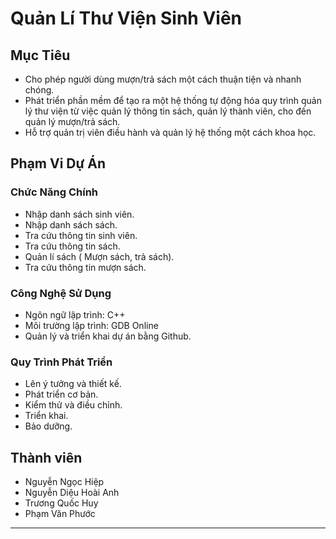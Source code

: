 # **Quản Lí Thư Viện Sinh Viên**

## **Mục Tiêu**

- Cho phép người dùng mượn/trả sách một cách thuận tiện và nhanh chóng.
- Phát triển phần mềm để tạo ra một hệ thống tự động hóa quy trình quản lý thư viện từ việc quản lý thông tin sách, quản lý thành viên, cho đến quản lý mượn/trả sách.
- Hỗ trợ quản trị viên điều hành và quản lý hệ thống một cách khoa học.
## **Phạm Vi Dự Án**

### **Chức Năng Chính**

- Nhập danh sách sinh viên.
- Nhập danh sách sách.
- Tra  cứu thông tin sinh viên.
- Tra cứu thông tin sách.
- Quản lí sách ( Mượn sách, trả sách).
- Tra cứu thông tin mượn sách.

### **Công Nghệ Sử Dụng**

- Ngôn ngữ lập trình: C++
- Môi trường lập trình: GDB Online
- Quản lý và triển khai dự án bằng Github.

### **Quy Trình Phát Triển**

- Lên ý tưởng và thiết kế.
- Phát triển cơ bản.
- Kiểm thử và điều chỉnh.
- Triển khai.
- Bảo dưỡng.

## **Thành viên**

- Nguyễn Ngọc Hiệp
- Nguyễn Diệu Hoài Anh
- Trương Quốc Huy
- Phạm Văn Phước

---
